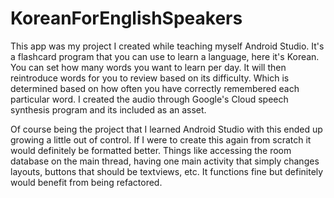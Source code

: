 # KoreanForEnglishSpeakers

This app was my project I created while teaching myself Android Studio. It's a flashcard program that you can use to learn a language, here it's Korean. You can set how many words you want to learn per day. It will then reintroduce words for you to review based on its difficulty. Which is determined based on how often you have correctly remembered each particular word. I created the audio through Google's Cloud speech synthesis program and its included as an asset. 

Of course being the project that I learned Android Studio with this ended up growing a little out of control. If I were to create this again from scratch it would definitely be formatted better. Things like accessing the room database on the main thread, having one main activity that simply changes layouts, buttons that should be textviews, etc. It functions fine but definitely would benefit from being refactored. 
